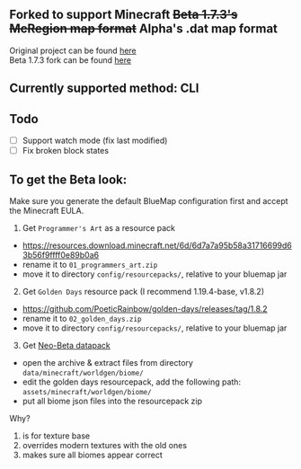 ## Forked to support Minecraft ~~Beta 1.7.3's McRegion map format~~ Alpha's .dat map format
Original project can be found [here](https://github.com/BlueMap-Minecraft/BlueMap) \
Beta 1.7.3 fork can be found [here](https://github.com/Moresteck/BlueMap)

## Currently supported method: CLI

## Todo
- [ ] Support watch mode (fix last modified)
- [ ] Fix broken block states

## To get the Beta look:

Make sure you generate the default BlueMap configuration first and accept the Minecraft EULA.

1. Get `Programmer's Art` as a resource pack
- https://resources.download.minecraft.net/6d/6d7a7a95b58a31716699d63b56f9ffff0e89b0a6
- rename it to `01_programmers_art.zip`
- move it to directory `config/resourcepacks/`, relative to your bluemap jar
2. Get `Golden Days` resource pack (I recommend 1.19.4-base, v1.8.2)
- https://github.com/PoeticRainbow/golden-days/releases/tag/1.8.2
- rename it to `02_golden_days.zip`
- move it to directory `config/resourcepacks/`, relative to your bluemap jar
3. Get [Neo-Beta datapack](https://github.com/SkyDeckAGoGo/neo-beta-datapack)
- open the archive & extract files from directory `data/minecraft/worldgen/biome/`
- edit the golden days resourcepack, add the following path: `assets/minecraft/worldgen/biome/`
- put all biome json files into the resourcepack zip

Why?
1. is for texture base
2. overrides modern textures with the old ones
3. makes sure all biomes appear correct
